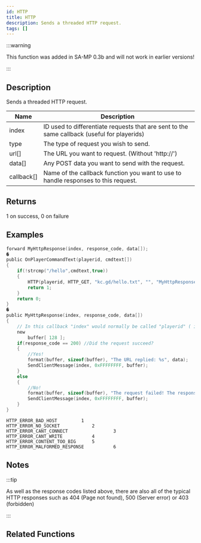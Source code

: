 ```yaml
---
id: HTTP
title: HTTP
description: Sends a threaded HTTP request.
tags: []
---
```


<TagLinks />

:::warning

This function was added in SA-MP 0.3b and will not work in earlier versions!

:::

## Description

Sends a threaded HTTP request.


| Name | Description |
|------|-------------|
|index | ID used to differentiate requests that are sent to the same callback (useful for playerids)|
|type | The type of request you wish to send.|
|url[] | The URL you want to request. (Without 'http://')|
|data[] | Any POST data you want to send with the request.|
|callback[] | Name of the callback function you want to use to handle responses to this request.|


## Returns

1 on success, 0 on failure


## Examples


```c
forward MyHttpResponse(index, response_code, data[]);
�
public OnPlayerCommandText(playerid, cmdtext[])
{
    if(!strcmp("/hello",cmdtext,true))
    {
        HTTP(playerid, HTTP_GET, "kc.gd/hello.txt", "", "MyHttpResponse");
        return 1;
    }
    return 0;
}
�
public MyHttpResponse(index, response_code, data[])
{
    // In this callback "index" would normally be called "playerid" ( if you didn't get it already�:) )
    new
        buffer[ 128 ];
    if(response_code == 200) //Did the request succeed?
    {
        //Yes!
        format(buffer, sizeof(buffer), "The URL replied: %s", data);
        SendClientMessage(index, 0xFFFFFFFF, buffer);
    }
    else
    {
        //No!
        format(buffer, sizeof(buffer), "The request failed! The response code was: %d", response_code);
        SendClientMessage(index, 0xFFFFFFFF, buffer);
    }
}
```


```
HTTP_ERROR_BAD_HOST			1
HTTP_ERROR_NO_SOCKET			2
HTTP_ERROR_CANT_CONNECT	                3
HTTP_ERROR_CANT_WRITE			4
HTTP_ERROR_CONTENT_TOO_BIG		5
HTTP_ERROR_MALFORMED_RESPONSE	        6

```


## Notes

:::tip

As well as the response codes listed above, there are also all of the typical HTTP responses such as 404 (Page not found), 500 (Server error) or 403 (forbidden)

:::


## Related Functions


